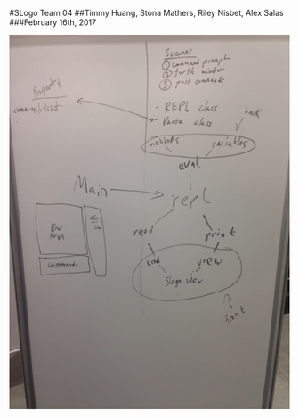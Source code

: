 #SLogo Team 04
##Timmy Huang, Stona Mathers, Riley Nisbet, Alex Salas
###February 16th, 2017

![Whiteboard Work](PlanLab.jpeg "Whiteboard Work")